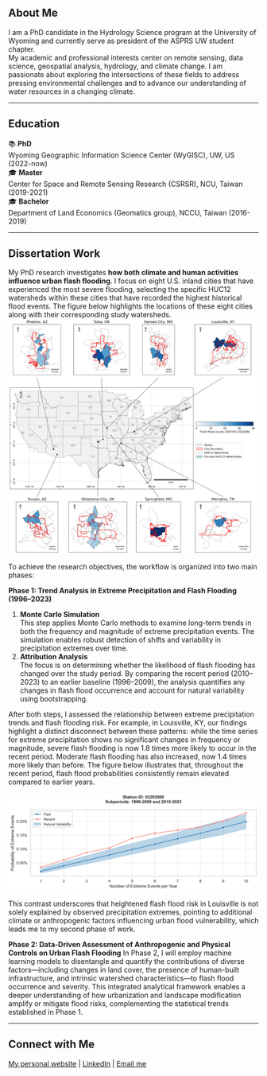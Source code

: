 ## About Me
I am a PhD candidate in the Hydrology Science program at the University of Wyoming and currently serve as president of the ASPRS UW student chapter. <br>
My academic and professional interests center on remote sensing, data science, geospatial analysis, hydrology, and climate change. I am passionate about exploring the intersections of these fields to address pressing environmental challenges and to advance our understanding of water resources in a changing climate.

***
## Education
📚 **PhD**<br>
Wyoming Geographic Information Science Center (WyGISC), UW, US (2022-now) <br>
🎓 **Master**<br>
Center for Space and Remote Sensing Research (CSRSR), NCU, Taiwan (2019-2021) <br>
🎓 **Bachelor**<br>
Department of Land Economics (Geomatics group), NCCU, Taiwan (2016-2019) <br>

***
## Dissertation Work
My PhD research investigates **how both climate and human activities influence urban flash flooding**. I focus on eight U.S. inland cities that have experienced the most severe flooding, selecting the specific HUC12 watersheds within these cities that have recorded the highest historical flood events. The figure below highlights the locations of these eight cities along with their corresponding study watersheds.
![Selected 8 most flood-prone US inland cities.](img/all_cities_updated2.png)<br>

To achieve the research objectives, the workflow is organized into two main phases:

**Phase 1: Trend Analysis in Extreme Precipitation and Flash Flooding (1996–2023)**

1. **Monte Carlo Simulation**<br>
   This step applies Monte Carlo methods to examine long-term trends in both the frequency and magnitude of extreme precipitation events. The simulation enables robust detection of shifts and variability in precipitation extremes over time.
2. **Attribution Analysis**<br>
   The focus is on determining whether the likelihood of flash flooding has changed over the study period. By comparing the recent period (2010–2023) to an earlier baseline (1996–2009), the analysis quantifies any changes in flash flood occurrence and account for natural variability using bootstrapping.

After both steps, I assessed the relationship between extreme precipitation trends and flash flooding risk. For example, in Louisville, KY, our findings highlight a distinct disconnect between these patterns: while the time series for extreme precipitation shows no significant changes in frequency or magnitude, severe flash flooding is now 1.8 times more likely to occur in the recent period. Moderate flash flooding has also increased, now 1.4 times more likely than before. The figure below illustrates that, throughout the recent period, flash flood probabilities consistently remain elevated compared to earlier years.

![Louisville_03293000_plot](img/Louisville_03293000_plot.png)<br>

This contrast underscores that heightened flash flood risk in Louisville is not solely explained by observed precipitation extremes, pointing to additional climate or anthropogenic factors influencing urban flood vulnerability, which leads me to my second phase of work.

**Phase 2: Data-Driven Assessment of Anthropogenic and Physical Controls on Urban Flash Flooding**
In Phase 2, I will employ machine learning models to disentangle and quantify the contributions of diverse factors—including changes in land cover, the presence of human-built infrastructure, and intrinsic watershed characteristics—to flash flood occurrence and severity. This integrated analytical framework enables a deeper understanding of how urbanization and landscape modification amplify or mitigate flood risks, complementing the statistical trends established in Phase 1.


***
## Connect with Me
[My personal website](https://yenyiwu.wordpress.com/) | [LinkedIn](https://www.linkedin.com/in/yen-yi-wu/) | [Email me](mailto:ywu10@uwyo.edu)

